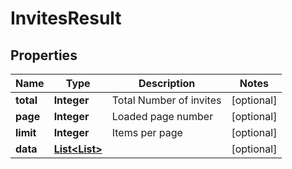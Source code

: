 

# InvitesResult

## Properties

Name | Type | Description | Notes
------------ | ------------- | ------------- | -------------
**total** | **Integer** | Total Number of invites |  [optional]
**page** | **Integer** | Loaded page number |  [optional]
**limit** | **Integer** | Items per page |  [optional]
**data** | [**List&lt;List&gt;**](List.md) |  |  [optional]




